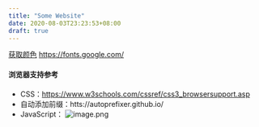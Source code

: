 ```yaml
---
title: "Some Website"
date: 2020-08-03T23:23:53+08:00
draft: true
---
```


[获取颜色](http://paletton.com/#uid=14E0u0kllllaFw0g0qFqFg0w0aF)
https://fonts.google.com/

#### 浏览器支持参考
- CSS：https://www.w3schools.com/cssref/css3_browsersupport.asp
- 自动添加前缀：htts://autoprefixer.github.io/
- JavaScript：
![image.png](https://upload-images.jianshu.io/upload_images/10432256-66cd12908a1c995e.png?imageMogr2/auto-orient/strip%7CimageView2/2/w/1240)